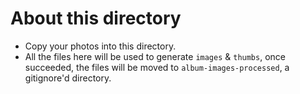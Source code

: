# About this directory
* Copy your photos into this directory.
* All the files here will be used to generate `images` & `thumbs`, once succeeded, the files will be moved to `album-images-processed`, a gitignore'd directory.

